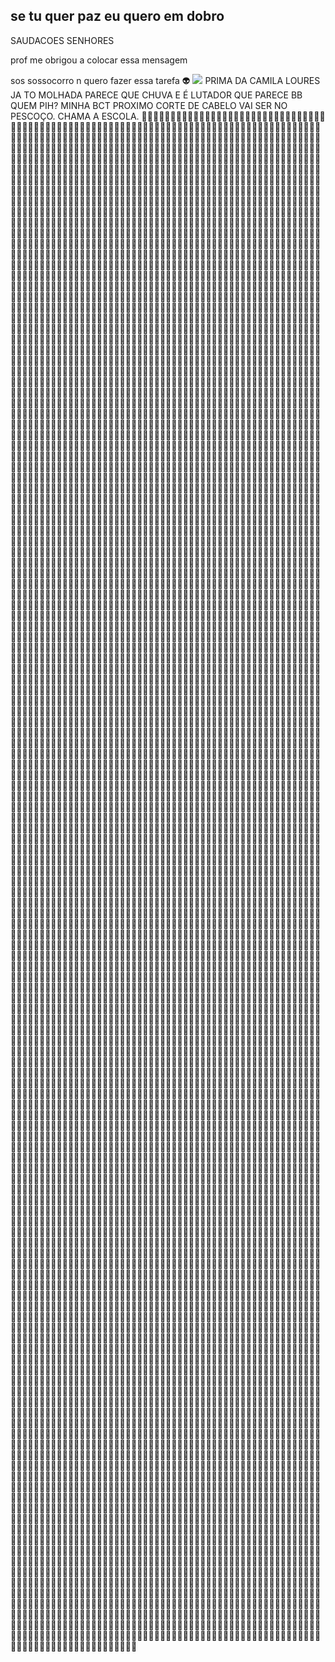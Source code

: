 ## se tu quer paz eu quero em dobro
SAUDACOES SENHORES

prof me obrigou     a           colocar          essa       mensagem

sos sossocorro n quero   fazer essa tarefa
👽
![](https://img.quizur.com/f/img63b22eafdc93b0.18938207.jpg?lastEdited=1672621756)
PRIMA DA CAMILA LOURES
JA TO MOLHADA PARECE QUE CHUVA E É LUTADOR QUE PARECE BB QUEM  PIH? MINHA BCT
PROXIMO CORTE DE CABELO VAI SER NO PESCOÇO.
CHAMA   A   ESCOLA.
🍼🍼🍼🍼🍼🍼🍼🍼🍼🍼🍼🍼🍼🍼🍼🍼🍼🍼🍼🍼🍼🍼🍼🍼🍼🍼🍼🍼🍼🍼🍼🍼🍼🍼🍼🍼🍼🍼🍼🍼🍼🍼🍼🍼🍼🍼🍼🍼🍼🍼🍼🍼🍼🍼🍼🍼🍼🍼🍼🍼🍼🍼🍼🍼🍼🍼🍼🍼🍼🍼🍼🍼🍼🍼🍼🍼🍼🍼🍼🍼🍼🍼🍼🍼🍼🍼🍼🍼🍼🍼🍼🍼🍼🍼🍼🍼🍼🍼🍼🍼🍼🍼🍼🍼🍼🍼🍼🍼🍼🍼🍼🍼🍼🍼🍼🍼🍼🍼🍼🍼🍼🍼🍼🍼🍼🍼🍼🍼🍼🍼🍼🍼🍼🍼🍼🍼🍼🍼🍼🍼🍼🍼🍼🍼🍼🍼🍼🍼🍼🍼🍼🍼🍼🍼🍼🍼🍼🍼🍼🍼🍼🍼🍼🍼🍼🍼🍼🍼🍼🍼🍼🍼🍼🍼🍼🍼🍼🍼🍼🍼🍼🍼🍼🍼🍼🍼🍼🍼🍼🍼🍼🍼🍼🍼🍼🍼🍼🍼🍼🍼🍼🍼🍼🍼🍼🍼🍼🍼🍼🍼🍼🍼🍼🍼🍼🍼🍼🍼🍼🍼🍼🍼🍼🍼🍼🍼🍼🍼🍼🍼🍼🍼🍼🍼🍼🍼🍼🍼🍼🍼🍼🍼🍼🍼🍼🍼🍼🍼🍼🍼🍼🍼🍼🍼🍼🍼🍼🍼🍼🍼🍼🍼🍼🍼🍼🍼🍼🍼🍼🍼🍼🍼🍼🍼🍼🍼🍼🍼🍼🍼🍼🍼🍼🍼🍼🍼🍼🍼🍼🍼🍼🍼🍼🍼🍼🍼🍼🍼🍼🍼🍼🍼🍼🍼🍼🍼🍼🍼🍼🍼🍼🍼🍼🍼🍼🍼🍼🍼🍼🍼🍼🍼🍼🍼🍼🍼🍼🍼🍼🍼🍼🍼🍼🍼🍼🍼🍼🍼🍼🍼🍼🍼🍼🍼🍼🍼🍼🍼🍼🍼🍼🍼🍼🍼🍼🍼🍼🍼🍼🍼🍼🍼🍼🍼🍼🍼🍼🍼🍼🍼🍼🍼🍼🍼🍼🍼🍼🍼🍼🍼🍼🍼🍼🍼🍼🍼🍼🍼🍼🍼🍼🍼🍼🍼🍼🍼🍼🍼🍼🍼🍼🍼🍼🍼🍼🍼🍼🍼🍼🍼🍼🍼🍼🍼🍼🍼🍼🍼🍼🍼🍼🍼🍼🍼🍼🍼🍼🍼🍼🍼🍼🍼🍼🍼🍼🍼🍼🍼🍼🍼🍼🍼🍼🍼🍼🍼🍼🍼🍼🍼🍼🍼🍼🍼🍼🍼🍼🍼🍼🍼🍼🍼🍼🍼🍼🍼🍼🍼🍼🍼🍼🍼🍼🍼🍼🍼🍼🍼🍼🍼🍼🍼🍼🍼🍼🍼🍼🍼🍼🍼🍼🍼🍼🍼🍼🍼🍼🍼🍼🍼🍼🍼🍼🍼🍼🍼🍼🍼🍼🍼🍼🍼🍼🍼🍼🍼🍼🍼🍼🍼🍼🍼🍼🍼🍼🍼🍼🍼🍼🍼🍼🍼🍼🍼🍼🍼🍼🍼🍼🍼🍼🍼🍼🍼🍼🍼🍼🍼🍼🍼🍼🍼🍼🍼🍼🍼🍼🍼🍼🍼🍼🍼🍼🍼🍼🍼🍼🍼🍼🍼🍼🍼🍼🍼🍼🍼🍼🍼🍼🍼🍼🍼🍼🍼🍼🍼🍼🍼🍼🍼🍼🍼🍼🍼🍼🍼🍼🍼🍼🍼🍼🍼🍼🍼🍼🍼🍼🍼🍼🍼🍼🍼🍼🍼🍼🍼🍼🍼🍼🍼🍼🍼🍼🍼🍼🍼🍼🍼🍼🍼🍼🍼🍼🍼🍼🍼🍼🍼🍼🍼🍼🍼🍼🍼🍼🍼🍼🍼🍼🍼🍼🍼🍼🍼🍼🍼🍼🍼🍼🍼🍼🍼🍼🍼🍼🍼🍼🍼🍼🍼🍼🍼🍼🍼🍼🍼🍼🍼🍼🍼🍼🍼🍼🍼🍼🍼🍼🍼🍼🍼🍼🍼🍼🍼🍼🍼🍼🍼🍼🍼🍼🍼🍼🍼🍼🍼🍼🍼🍼🍼🍼🍼🍼🍼🍼🍼🍼🍼🍼🍼🍼🍼🍼🍼🍼🍼🍼🍼🍼🍼🍼🍼🍼🍼🍼🍼🍼🍼🍼🍼🍼🍼🍼🍼🍼🍼🍼🍼🍼🍼🍼🍼🍼🍼🍼🍼🍼🍼🍼🍼🍼🍼🍼🍼🍼🍼🍼🍼🍼🍼🍼🍼🍼🍼🍼🍼🍼🍼🍼🍼🍼🍼🍼🍼🍼🍼🍼🍼🍼🍼🍼🍼🍼🍼🍼🍼🍼🍼🍼🍼🍼🍼🍼🍼🍼🍼🍼🍼🍼🍼🍼🍼🍼🍼🍼🍼🍼🍼🍼🍼🍼🍼🍼🍼🍼🍼🍼🍼🍼🍼🍼🍼🍼🍼🍼🍼🍼🍼🍼🍼🍼🍼🍼🍼🍼🍼🍼🍼🍼🍼🍼🍼🍼🍼🍼🍼🍼🍼🍼🍼🍼🍼🍼🍼🍼🍼🍼🍼🍼🍼🍼🍼🍼🍼🍼🍼🍼🍼🍼🍼🍼🍼🍼🍼🍼🍼🍼🍼🍼🍼🍼🍼🍼🍼🍼🍼🍼🍼🍼🍼🍼🍼🍼🍼🍼🍼🍼🍼🍼🍼🍼🍼🍼🍼🍼🍼🍼🍼🍼🍼🍼🍼🍼🍼🍼🍼🍼🍼🍼🍼🍼🍼🍼🍼🍼🍼🍼🍼🍼🍼🍼🍼🍼🍼🍼🍼🍼🍼🍼🍼🍼🍼🍼🍼🍼🍼🍼🍼🍼🍼🍼🍼🍼🍼🍼🍼🍼🍼🍼🍼🍼🍼🍼🍼🍼🍼🍼🍼🍼🍼🍼🍼🍼🍼🍼🍼🍼🍼🍼🍼🍼🍼🍼🍼🍼🍼🍼🍼🍼🍼🍼🍼🍼🍼🍼🍼🍼🍼🍼🍼🍼🍼🍼🍼🍼🍼🍼🍼🍼🍼🍼🍼🍼🍼🍼🍼🍼🍼🍼🍼🍼🍼🍼🍼🍼🍼🍼🍼🍼🍼🍼🍼🍼🍼🍼🍼🍼🍼🍼🍼🍼🍼🍼🍼🍼🍼🍼🍼🍼🍼🍼🍼🍼🍼🍼🍼🍼🍼🍼🍼🍼🍼🍼🍼🍼🍼🍼🍼🍼🍼🍼🍼🍼🍼🍼🍼🍼🍼🍼🍼🍼🍼🍼🍼🍼🍼🍼🍼🍼🍼🍼🍼🍼🍼🍼🍼🍼🍼🍼🍼🍼🍼🍼🍼🍼🍼🍼🍼🍼🍼🍼🍼🍼🍼🍼🍼🍼🍼🍼🍼🍼🍼🍼🍼🍼🍼🍼🍼🍼🍼🍼🍼🍼🍼🍼🍼🍼🍼🍼🍼🍼🍼🍼🍼🍼🍼🍼🍼🍼🍼🍼🍼🍼🍼🍼🍼🍼🍼🍼🍼🍼🍼🍼🍼🍼🍼🍼🍼🍼🍼🍼🍼🍼🍼🍼🍼🍼🍼🍼🍼🍼🍼🍼🍼🍼🍼🍼🍼🍼🍼🍼🍼🍼🍼🍼🍼🍼🍼🍼🍼🍼🍼🍼🍼🍼🍼🍼🍼🍼🍼🍼🍼🍼🍼🍼🍼🍼🍼🍼🍼🍼🍼🍼🍼🍼🍼🍼🍼🍼🍼🍼🍼🍼🍼🍼🍼🍼🍼🍼🍼🍼🍼🍼🍼🍼🍼🍼🍼🍼🍼🍼🍼🍼🍼🍼🍼🍼🍼🍼🍼🍼🍼🍼🍼🍼🍼🍼🍼🍼🍼🍼🍼🍼🍼🍼🍼🍼🍼🍼🍼🍼🍼🍼🍼🍼🍼🍼🍼🍼🍼🍼🍼🍼🍼🍼🍼🍼🍼🍼🍼🍼🍼🍼🍼🍼🍼🍼🍼🍼🍼🍼🍼🍼🍼🍼🍼🍼🍼🍼🍼🍼🍼🍼🍼🍼🍼🍼🍼🍼🍼🍼🍼🍼🍼🍼🍼🍼🍼🍼🍼🍼🍼🍼🍼🍼🍼🍼🍼🍼🍼🍼🍼🍼🍼🍼🍼🍼🍼🍼🍼🍼🍼🍼🍼🍼🍼🍼🍼🍼🍼🍼🍼🍼🍼🍼🍼🍼🍼🍼🍼🍼🍼🍼🍼🍼🍼🍼🍼🍼🍼🍼🍼🍼🍼🍼🍼🍼🍼🍼🍼🍼🍼🍼🍼🍼🍼🍼🍼🍼🍼🍼🍼🍼🍼🍼🍼🍼🍼🍼🍼🍼🍼🍼🍼🍼🍼🍼🍼🍼🍼🍼🍼🍼🍼🍼🍼🍼🍼🍼🍼🍼🍼🍼🍼🍼🍼🍼🍼🍼🍼🍼🍼🍼🍼🍼🍼🍼🍼🍼🍼🍼🍼🍼🍼🍼🍼🍼🍼🍼🍼🍼🍼🍼🍼🍼🍼🍼🍼🍼🍼🍼🍼🍼🍼🍼🍼🍼🍼🍼🍼🍼🍼🍼🍼🍼🍼🍼🍼🍼🍼🍼🍼🍼🍼🍼🍼🍼🍼🍼🍼🍼🍼🍼🍼🍼🍼🍼🍼🍼🍼🍼🍼🍼🍼🍼🍼🍼🍼🍼🍼🍼🍼🍼🍼🍼🍼🍼🍼🍼🍼🍼🍼🍼🍼🍼🍼🍼🍼🍼🍼🍼🍼🍼🍼🍼🍼🍼🍼🍼🍼🍼🍼🍼🍼🍼🍼🍼🍼🍼🍼🍼🍼🍼🍼🍼🍼🍼🍼🍼🍼🍼🍼🍼🍼🍼🍼🍼🍼🍼🍼🍼🍼🍼🍼🍼🍼🍼🍼🍼🍼🍼🍼🍼🍼🍼🍼🍼🍼🍼🍼🍼🍼🍼🍼🍼🍼🍼🍼🍼🍼🍼🍼🍼🍼🍼🍼🍼🍼🍼🍼🍼🍼🍼🍼🍼🍼🍼🍼🍼🍼🍼🍼🍼🍼🍼🍼🍼🍼🍼🍼🍼🍼🍼🍼🍼🍼🍼🍼🍼🍼🍼🍼🍼🍼🍼🍼🍼🍼🍼🍼🍼🍼🍼🍼🍼🍼🍼🍼🍼🍼🍼🍼🍼🍼🍼🍼🍼🍼🍼🍼🍼🍼🍼🍼🍼🍼🍼🍼🍼🍼🍼🍼🍼🍼🍼🍼🍼🍼🍼🍼🍼🍼🍼🍼🍼🍼🍼🍼🍼🍼🍼🍼🍼🍼🍼🍼🍼🍼🍼🍼🍼🍼🍼🍼🍼🍼🍼🍼🍼🍼🍼🍼🍼🍼🍼🍼🍼🍼🍼🍼🍼🍼🍼🍼🍼🍼🍼🍼🍼🍼🍼🍼🍼🍼🍼🍼🍼🍼🍼🍼🍼🍼🍼🍼🍼🍼🍼🍼🍼🍼🍼🍼🍼🍼🍼🍼🍼🍼🍼🍼🍼🍼🍼🍼🍼🍼🍼🍼🍼🍼🍼🍼🍼🍼🍼🍼🍼🍼🍼🍼🍼🍼🍼🍼🍼🍼🍼🍼🍼🍼🍼🍼🍼🍼🍼🍼🍼🍼🍼🍼🍼🍼🍼🍼🍼🍼🍼🍼🍼🍼🍼🍼🍼🍼🍼🍼🍼🍼🍼🍼🍼🍼🍼🍼🍼🍼🍼🍼🍼🍼🍼🍼🍼🍼🍼🍼🍼🍼🍼🍼🍼🍼🍼🍼🍼🍼🍼🍼🍼🍼🍼🍼🍼🍼🍼🍼🍼🍼🍼🍼🍼🍼🍼🍼🍼🍼🍼🍼🍼🍼🍼🍼🍼🍼🍼🍼🍼🍼🍼🍼🍼🍼🍼🍼🍼🍼🍼🍼🍼🍼🍼🍼🍼🍼🍼🍼🍼🍼🍼🍼🍼🍼🍼🍼🍼🍼🍼🍼🍼🍼🍼🍼🍼🍼🍼🍼🍼🍼🍼🍼🍼🍼🍼🍼🍼🍼🍼🍼🍼🍼🍼🍼🍼🍼🍼🍼🍼🍼🍼🍼🍼🍼🍼🍼🍼🍼🍼🍼🍼🍼🍼🍼🍼🍼🍼🍼🍼🍼🍼🍼🍼🍼🍼🍼🍼🍼🍼🍼🍼🍼🍼🍼🍼🍼🍼🍼🍼🍼🍼🍼🍼🍼🍼🍼🍼🍼🍼🍼🍼🍼🍼🍼🍼🍼🍼🍼🍼🍼🍼🍼🍼🍼🍼🍼🍼🍼🍼🍼🍼🍼🍼🍼🍼🍼🍼🍼🍼🍼🍼🍼🍼🍼🍼🍼🍼🍼🍼🍼🍼🍼🍼🍼🍼🍼🍼🍼🍼🍼🍼🍼🍼🍼🍼🍼🍼🍼🍼🍼🍼🍼🍼🍼🍼🍼🍼🍼🍼🍼🍼🍼🍼🍼🍼🍼🍼🍼🍼🍼🍼🍼🍼🍼🍼🍼🍼🍼🍼🍼🍼🍼🍼🍼🍼🍼🍼🍼🍼🍼🍼🍼🍼🍼🍼🍼🍼🍼🍼🍼🍼🍼🍼🍼🍼🍼🍼🍼🍼🍼🍼🍼🍼🍼🍼🍼🍼🍼🍼🍼🍼🍼🍼🍼🍼🍼🍼🍼🍼🍼🍼🍼🍼🍼🍼🍼🍼🍼🍼🍼🍼🍼🍼🍼🍼🍼🍼🍼🍼🍼🍼🍼🍼🍼🍼🍼🍼🍼🍼🍼🍼🍼🍼🍼🍼🍼🍼🍼🍼🍼🍼🍼🍼🍼🍼🍼🍼🍼🍼🍼🍼🍼🍼🍼🍼🍼🍼🍼🍼🍼🍼🍼🍼🍼🍼🍼🍼🍼🍼🍼🍼🍼🍼🍼🍼🍼🍼🍼🍼🍼🍼🍼🍼🍼🍼🍼🍼🍼🍼🍼🍼🍼🍼🍼🍼🍼🍼🍼🍼🍼🍼🍼🍼🍼🍼🍼🍼🍼🍼🍼🍼🍼🍼🍼🍼🍼🍼🍼🍼🍼🍼🍼🍼🍼🍼🍼🍼🍼🍼🍼🍼🍼🍼🍼🍼🍼🍼🍼🍼🍼🍼🍼🍼🍼🍼🍼🍼🍼🍼🍼🍼🍼🍼🍼🍼🍼🍼🍼🍼🍼🍼🍼🍼🍼🍼🍼🍼🍼🍼🍼🍼🍼🍼🍼🍼🍼🍼🍼🍼🍼🍼🍼🍼🍼🍼🍼🍼🍼🍼🍼🍼🍼🍼🍼🍼🍼🍼🍼🍼🍼🍼🍼🍼🍼🍼🍼🍼🍼🍼🍼🍼🍼🍼🍼🍼🍼🍼🍼🍼🍼🍼🍼🍼🍼🍼🍼🍼🍼🍼🍼🍼🍼🍼🍼🍼🍼🍼🍼🍼🍼🍼🍼🍼🍼🍼🍼🍼🍼🍼🍼🍼🍼🍼🍼🍼🍼🍼🍼🍼🍼🍼🍼🍼🍼🍼🍼🍼🍼🍼🍼🍼🍼🍼🍼🍼🍼🍼🍼🍼🍼🍼🍼🍼🍼🍼🍼🍼🍼🍼🍼🍼🍼🍼🍼🍼🍼🍼🍼🍼🍼🍼🍼🍼🍼🍼🍼🍼🍼🍼🍼🍼🍼🍼🍼🍼🍼🍼🍼🍼🍼🍼🍼🍼🍼🍼🍼🍼🍼🍼🍼🍼🍼🍼🍼🍼🍼🍼🍼🍼🍼🍼🍼🍼🍼🍼🍼🍼🍼🍼🍼🍼🍼🍼🍼🍼🍼🍼🍼🍼🍼🍼🍼🍼🍼🍼🍼🍼🍼🍼🍼🍼🍼🍼🍼🍼🍼🍼🍼🍼🍼🍼🍼🍼🍼🍼🍼🍼🍼🍼🍼🍼🍼🍼🍼🍼🍼🍼🍼🍼🍼🍼🍼🍼🍼🍼🍼🍼🍼🍼🍼🍼🍼🍼🍼🍼🍼🍼🍼🍼🍼🍼🍼🍼🍼🍼🍼🍼🍼🍼🍼🍼🍼🍼🍼🍼🍼🍼🍼🍼🍼🍼🍼🍼🍼🍼🍼🍼🍼🍼🍼🍼🍼🍼🍼🍼🍼🍼🍼🍼🍼🍼🍼🍼🍼🍼🍼🍼🍼🍼🍼🍼🍼🍼🍼🍼🍼🍼🍼🍼🍼🍼🍼🍼🍼🍼🍼🍼🍼🍼🍼🍼🍼🍼🍼🍼🍼🍼🍼🍼🍼🍼🍼🍼🍼🍼🍼🍼🍼🍼🍼🍼🍼🍼🍼🍼🍼🍼🍼🍼🍼🍼🍼🍼🍼🍼🍼🍼🍼🍼🍼🍼🍼🍼🍼🍼🍼🍼🍼🍼🍼🍼🍼🍼🍼🍼🍼🍼🍼🍼🍼🍼🍼🍼🍼🍼🍼🍼🍼🍼🍼🍼🍼🍼🍼🍼🍼🍼🍼🍼🍼🍼🍼🍼🍼🍼🍼🍼🍼🍼🍼🍼🍼🍼🍼🍼🍼🍼🍼🍼🍼🍼🍼🍼🍼🍼🍼🍼🍼🍼🍼🍼🍼🍼🍼🍼🍼🍼🍼🍼🍼🍼🍼🍼🍼🍼🍼🍼🍼🍼🍼🍼🍼🍼🍼🍼🍼🍼🍼🍼🍼🍼🍼🍼🍼🍼🍼🍼🍼🍼🍼🍼🍼🍼🍼🍼🍼🍼🍼🍼🍼🍼🍼🍼🍼🍼🍼🍼🍼🍼🍼🍼🍼🍼🍼🍼🍼🍼🍼🍼🍼🍼🍼🍼🍼🍼🍼🍼🍼🍼🍼🍼🍼🍼🍼🍼🍼🍼🍼🍼🍼🍼🍼🍼🍼🍼🍼🍼🍼🍼🍼🍼🍼🍼🍼🍼🍼🍼🍼🍼🍼🍼🍼🍼🍼🍼🍼🍼🍼🍼🍼🍼🍼🍼🍼🍼🍼🍼🍼🍼🍼🍼🍼🍼🍼🍼🍼🍼🍼🍼🍼🍼🍼🍼🍼🍼🍼🍼🍼🍼🍼🍼🍼🍼🍼🍼🍼🍼🍼🍼🍼🍼🍼🍼🍼🍼🍼🍼🍼🍼🍼🍼🍼🍼🍼🍼🍼🍼🍼🍼🍼🍼🍼🍼🍼🍼🍼🍼🍼🍼🍼🍼🍼🍼🍼🍼🍼🍼🍼🍼🍼🍼🍼🍼🍼🍼🍼🍼🍼🍼🍼🍼🍼🍼🍼🍼🍼🍼🍼🍼🍼🍼🍼🍼🍼🍼🍼🍼🍼🍼🍼🍼🍼🍼🍼🍼🍼🍼🍼🍼🍼🍼🍼🍼🍼🍼🍼🍼🍼🍼🍼🍼🍼🍼🍼🍼🍼🍼🍼🍼🍼🍼🍼🍼🍼🍼🍼🍼🍼🍼🍼🍼🍼🍼🍼🍼🍼🍼🍼🍼🍼🍼🍼🍼🍼🍼🍼🍼🍼🍼🍼🍼🍼🍼🍼🍼🍼🍼🍼🍼🍼🍼🍼🍼🍼🍼🍼🍼🍼🍼🍼🍼🍼🍼🍼🍼🍼🍼🍼🍼🍼🍼🍼🍼🍼🍼🍼🍼🍼🍼🍼🍼🍼🍼🍼🍼🍼🍼🍼🍼🍼🍼🍼🍼🍼🍼🍼🍼🍼🍼🍼🍼🍼🍼🍼🍼🍼🍼🍼🍼🍼🍼🍼🍼🍼🍼🍼🍼🍼🍼🍼🍼🍼🍼🍼🍼🍼🍼🍼🍼🍼🍼🍼🍼🍼🍼🍼🍼🍼🍼🍼🍼🍼🍼🍼🍼🍼🍼🍼🍼🍼🍼🍼🍼🍼🍼🍼🍼🍼🍼🍼🍼🍼🍼🍼🍼🍼🍼🍼🍼🍼🍼🍼🍼🍼🍼🍼🍼🍼🍼🍼🍼🍼🍼🍼🍼🍼🍼🍼🍼🍼🍼🍼🍼🍼🍼🍼🍼🍼🍼🍼🍼🍼🍼🍼🍼🍼🍼🍼🍼🍼🍼🍼🍼🍼🍼🍼🍼🍼🍼🍼🍼🍼🍼🍼🍼🍼🍼🍼🍼🍼🍼🍼🍼🍼🍼🍼🍼🍼🍼🍼🍼🍼🍼🍼🍼🍼🍼🍼🍼🍼🍼🍼🍼🍼🍼🍼🍼🍼🍼🍼🍼🍼🍼🍼🍼🍼🍼🍼🍼🍼🍼🍼🍼🍼🍼🍼🍼🍼🍼🍼🍼🍼🍼🍼🍼🍼🍼🍼🍼🍼🍼🍼🍼🍼🍼🍼🍼🍼🍼🍼🍼🍼🍼🍼🍼🍼🍼🍼🍼🍼🍼🍼🍼🍼🍼🍼🍼🍼🍼🍼🍼🍼🍼🍼🍼🍼🍼🍼🍼🍼🍼🍼🍼🍼🍼🍼🍼🍼🍼🍼🍼🍼🍼🍼🍼🍼🍼🍼🍼🍼🍼🍼🍼🍼🍼🍼🍼🍼🍼🍼🍼🍼🍼🍼🍼🍼🍼🍼🍼🍼🍼🍼🍼🍼🍼🍼🍼🍼🍼🍼🍼🍼🍼🍼🍼🍼🍼🍼🍼🍼🍼🍼🍼🍼🍼🍼🍼🍼🍼🍼🍼🍼🍼🍼🍼🍼🍼🍼🍼🍼🍼🍼🍼🍼🍼🍼🍼🍼🍼🍼🍼🍼🍼🍼🍼🍼🍼🍼🍼🍼🍼🍼🍼🍼🍼🍼🍼🍼🍼🍼🍼🍼🍼🍼🍼🍼🍼🍼🍼🍼🍼🍼🍼🍼🍼🍼🍼🍼🍼🍼🍼🍼🍼🍼🍼🍼🍼🍼🍼🍼🍼🍼🍼🍼🍼🍼🍼🍼🍼🍼🍼🍼🍼🍼🍼🍼🍼🍼🍼🍼🍼🍼🍼🍼🍼🍼🍼🍼🍼🍼🍼🍼🍼🍼🍼🍼🍼🍼🍼🍼🍼🍼🍼🍼🍼🍼🍼🍼🍼🍼🍼🍼🍼🍼🍼🍼🍼🍼🍼🍼🍼🍼🍼🍼🍼🍼🍼🍼🍼🍼🍼🍼🍼🍼🍼🍼🍼🍼🍼🍼🍼🍼🍼🍼🍼🍼🍼🍼🍼🍼🍼🍼🍼🍼🍼🍼🍼🍼🍼🍼🍼🍼🍼🍼🍼🍼🍼🍼🍼🍼🍼🍼🍼🍼🍼🍼🍼🍼🍼🍼🍼🍼🍼🍼🍼🍼🍼🍼🍼🍼🍼🍼🍼🍼🍼🍼🍼🍼🍼🍼🍼🍼🍼🍼🍼🍼🍼🍼🍼🍼🍼🍼🍼🍼🍼🍼🍼🍼🍼🍼🍼🍼🍼🍼🍼🍼🍼🍼🍼🍼🍼🍼🍼🍼🍼🍼🍼🍼🍼🍼🍼🍼🍼🍼🍼🍼🍼🍼🍼🍼🍼🍼🍼🍼🍼🍼🍼🍼🍼🍼🍼🍼🍼🍼🍼🍼🍼🍼🍼🍼🍼🍼🍼🍼🍼🍼🍼🍼🍼🍼🍼🍼🍼🍼🍼🍼🍼🍼🍼🍼🍼🍼🍼🍼🍼🍼🍼🍼🍼🍼🍼🍼🍼🍼🍼🍼🍼🍼🍼🍼🍼🍼🍼🍼🍼🍼🍼🍼🍼🍼🍼🍼🍼🍼🍼🍼🍼🍼🍼🍼🍼🍼🍼🍼🍼🍼🍼🍼🍼🍼🍼🍼🍼🍼🍼🍼🍼🍼🍼🍼🍼🍼🍼🍼🍼🍼🍼🍼🍼🍼🍼🍼🍼🍼🍼🍼🍼🍼🍼🍼🍼🍼🍼🍼🍼🍼🍼🍼🍼🍼🍼🍼🍼🍼🍼🍼🍼🍼🍼🍼🍼🍼🍼🍼🍼🍼🍼🍼🍼🍼🍼🍼🍼🍼🍼🍼🍼🍼🍼🍼🍼🍼🍼🍼🍼🍼🍼🍼🍼🍼🍼🍼🍼🍼🍼🍼🍼🍼🍼🍼🍼🍼🍼🍼🍼🍼🍼🍼🍼🍼🍼🍼🍼🍼🍼🍼🍼🍼🍼🍼🍼🍼🍼🍼🍼🍼🍼🍼🍼🍼🍼🍼🍼🍼🍼🍼🍼🍼🍼🍼🍼🍼🍼🍼🍼🍼🍼🍼🍼🍼🍼🍼🍼🍼🍼🍼🍼🍼🍼🍼🍼🍼🍼🍼🍼🍼🍼🍼🍼🍼🍼🍼🍼🍼🍼🍼🍼🍼🍼🍼🍼🍼🍼🍼🍼🍼🍼🍼🍼🍼🍼🍼🍼🍼🍼🍼🍼🍼🍼🍼🍼🍼🍼🍼🍼🍼🍼🍼🍼🍼🍼🍼🍼🍼🍼🍼🍼🍼🍼🍼🍼🍼🍼🍼🍼🍼🍼🍼🍼🍼🍼🍼🍼🍼🍼🍼🍼🍼🍼🍼🍼🍼🍼🍼🍼🍼🍼🍼🍼🍼🍼🍼🍼🍼🍼🍼🍼🍼🍼🍼🍼🍼🍼🍼🍼🍼🍼🍼🍼🍼🍼🍼🍼🍼🍼🍼🍼🍼🍼🍼🍼🍼🍼🍼🍼🍼🍼🍼🍼🍼🍼🍼🍼🍼🍼🍼🍼🍼🍼🍼🍼🍼🍼🍼🍼🍼🍼🍼🍼🍼🍼🍼🍼🍼🍼🍼🍼🍼🍼🍼🍼🍼🍼🍼🍼🍼🍼🍼🍼🍼🍼🍼🍼🍼🍼🍼🍼🍼🍼🍼🍼🍼🍼🍼🍼🍼🍼🍼🍼🍼🍼🍼🍼🍼🍼🍼🍼🍼🍼🍼🍼🍼🍼🍼🍼🍼🍼🍼🍼🍼🍼🍼🍼🍼🍼🍼🍼🍼🍼🍼🍼🍼🍼🍼🍼🍼🍼🍼🍼🍼🍼🍼🍼🍼🍼🍼🍼🍼🍼🍼🍼🍼🍼🍼🍼🍼🍼🍼🍼🍼🍼🍼🍼🍼🍼🍼🍼🍼🍼🍼🍼🍼🍼🍼🍼🍼🍼🍼🍼🍼🍼🍼🍼🍼🍼🍼🍼🍼🍼🍼🍼🍼🍼🍼🍼🍼🍼🍼🍼🍼🍼🍼🍼🍼🍼🍼🍼🍼🍼🍼🍼🍼🍼🍼🍼🍼🍼🍼🍼🍼🍼🍼🍼🍼🍼🍼🍼🍼🍼🍼🍼🍼🍼🍼🍼🍼🍼🍼🍼🍼🍼🍼🍼🍼🍼🍼🍼🍼🍼🍼🍼🍼🍼🍼🍼🍼🍼🍼🍼🍼🍼🍼🍼🍼🍼🍼🍼🍼🍼🍼🍼🍼🍼🍼🍼🍼🍼🍼🍼🍼🍼🍼🍼🍼🍼🍼🍼🍼🍼🍼🍼🍼🍼🍼🍼🍼🍼🍼🍼🍼🍼🍼🍼🍼🍼🍼🍼🍼🍼🍼🍼🍼🍼🍼🍼🍼🍼🍼🍼🍼🍼🍼🍼🍼🍼🍼🍼🍼🍼🍼🍼🍼🍼🍼🍼🍼🍼🍼🍼🍼🍼🍼🍼🍼🍼🍼🍼🍼🍼🍼🍼🍼🍼🍼🍼🍼🍼🍼🍼🍼🍼🍼🍼🍼🍼🍼🍼🍼🍼🍼🍼🍼🍼🍼🍼🍼🍼🍼🍼🍼🍼🍼🍼🍼🍼🍼🍼🍼🍼🍼🍼🍼🍼🍼🍼🍼🍼🍼🍼🍼🍼🍼🍼🍼🍼🍼🍼🍼🍼🍼🍼🍼🍼🍼🍼🍼🍼🍼🍼🍼🍼🍼🍼🍼🍼🍼🍼🍼🍼🍼🍼🍼🍼🍼🍼🍼🍼🍼🍼🍼🍼🍼🍼🍼🍼🍼🍼🍼🍼🍼🍼🍼🍼🍼🍼🍼🍼🍼🍼🍼🍼🍼🍼🍼🍼🍼🍼🍼🍼🍼🍼🍼🍼🍼🍼🍼🍼🍼🍼🍼🍼🍼🍼🍼🍼🍼🍼🍼🍼🍼🍼🍼🍼🍼🍼🍼🍼🍼🍼🍼🍼🍼🍼🍼🍼🍼🍼🍼🍼🍼🍼🍼🍼🍼🍼🍼🍼🍼🍼🍼🍼🍼🍼🍼🍼🍼🍼🍼🍼🍼🍼🍼🍼🍼🍼🍼🍼🍼🍼🍼🍼🍼🍼🍼🍼🍼🍼🍼🍼🍼🍼🍼🍼🍼🍼🍼🍼🍼🍼🍼🍼🍼🍼🍼🍼🍼🍼🍼🍼🍼🍼🍼🍼🍼🍼🍼🍼🍼🍼🍼🍼🍼🍼🍼🍼🍼🍼🍼🍼🍼🍼🍼🍼🍼🍼🍼🍼🍼🍼🍼🍼🍼🍼🍼🍼🍼🍼🍼🍼🍼🍼🍼🍼🍼🍼🍼🍼🍼🍼🍼🍼🍼🍼🍼🍼🍼🍼🍼🍼🍼🍼🍼🍼🍼🍼🍼🍼🍼🍼🍼🍼🍼🍼🍼🍼🍼🍼🍼🍼🍼🍼🍼🍼🍼🍼🍼🍼🍼🍼🍼🍼🍼🍼🍼🍼🍼🍼🍼🍼🍼🍼🍼🍼🍼🍼🍼🍼🍼🍼🍼🍼🍼🍼🍼🍼🍼🍼🍼🍼🍼🍼🍼🍼🍼🍼🍼🍼🍼🍼🍼🍼🍼🍼🍼🍼🍼🍼🍼🍼🍼🍼🍼🍼🍼🍼🍼🍼🍼🍼🍼🍼🍼🍼🍼🍼🍼🍼🍼🍼🍼🍼🍼🍼🍼🍼🍼🍼🍼🍼🍼🍼🍼🍼🍼🍼🍼🍼🍼🍼🍼🍼🍼🍼🍼🍼🍼🍼🍼🍼🍼🍼🍼🍼🍼🍼🍼🍼🍼🍼🍼🍼🍼🍼🍼🍼🍼🍼🍼🍼🍼🍼🍼🍼🍼🍼🍼🍼🍼🍼🍼🍼🍼🍼🍼🍼🍼🍼🍼🍼🍼🍼🍼🍼🍼🍼🍼🍼🍼🍼🍼🍼🍼🍼🍼🍼🍼🍼🍼🍼🍼🍼🍼🍼🍼🍼🍼🍼🍼🍼🍼🍼🍼🍼🍼🍼🍼🍼🍼🍼🍼🍼🍼🍼🍼🍼🍼🍼🍼🍼🍼🍼🍼🍼🍼🍼🍼🍼🍼🍼🍼🍼🍼🍼🍼🍼🍼🍼🍼🍼🍼🍼🍼🍼🍼🍼🍼🍼🍼🍼🍼🍼🍼🍼🍼🍼🍼🍼🍼🍼🍼🍼🍼🍼🍼🍼🍼🍼🍼🍼🍼🍼🍼🍼🍼🍼🍼🍼🍼🍼🍼🍼🍼🍼🍼🍼🍼🍼🍼🍼🍼🍼🍼🍼🍼🍼🍼🍼🍼🍼🍼🍼🍼🍼🍼🍼🍼🍼🍼🍼🍼🍼🍼🍼🍼🍼🍼🍼🍼🍼🍼🍼🍼🍼🍼🍼🍼🍼🍼🍼🍼🍼🍼🍼🍼🍼🍼🍼🍼🍼🍼🍼🍼🍼🍼🍼🍼🍼🍼🍼🍼🍼🍼🍼🍼🍼🍼🍼🍼🍼🍼🍼🍼🍼🍼🍼🍼🍼🍼🍼🍼🍼🍼🍼🍼🍼🍼🍼🍼🍼🍼🍼🍼🍼🍼🍼🍼🍼🍼🍼🍼🍼🍼🍼🍼🍼🍼🍼🍼🍼🍼🍼🍼🍼🍼🍼🍼🍼🍼🍼🍼🍼🍼🍼🍼🍼🍼🍼🍼🍼🍼🍼🍼🍼🍼🍼🍼🍼🍼🍼🍼🍼🍼🍼🍼🍼🍼🍼🍼🍼🍼🍼🍼🍼🍼🍼🍼🍼🍼🍼🍼🍼🍼🍼🍼🍼🍼🍼🍼🍼🍼🍼🍼🍼🍼🍼🍼🍼🍼🍼🍼🍼🍼🍼🍼🍼🍼🍼🍼🍼🍼🍼🍼🍼🍼🍼🍼🍼🍼🍼🍼🍼🍼🍼🍼🍼🍼🍼🍼🍼🍼🍼🍼🍼🍼🍼🍼🍼🍼🍼🍼🍼🍼🍼🍼🍼🍼🍼🍼🍼🍼🍼🍼🍼🍼🍼🍼🍼🍼🍼🍼🍼🍼🍼🍼🍼🍼🍼🍼🍼🍼🍼🍼🍼🍼🍼🍼🍼🍼🍼🍼🍼🍼🍼🍼🍼🍼🍼🍼🍼🍼🍼🍼🍼🍼🍼🍼🍼🍼🍼🍼🍼🍼🍼🍼🍼🍼🍼🍼🍼🍼🍼🍼🍼🍼🍼🍼🍼🍼🍼🍼🍼🍼🍼🍼🍼🍼🍼🍼🍼🍼🍼🍼🍼🍼🍼🍼🍼🍼🍼🍼🍼🍼🍼🍼🍼🍼🍼🍼🍼🍼🍼🍼🍼🍼🍼🍼🍼🍼🍼🍼🍼🍼🍼🍼🍼🍼🍼🍼🍼🍼🍼🍼🍼🍼🍼🍼🍼🍼🍼🍼🍼🍼🍼🍼🍼🍼🍼🍼🍼🍼🍼🍼🍼🍼🍼🍼🍼🍼🍼🍼🍼🍼🍼🍼🍼🍼🍼🍼🍼🍼🍼🍼🍼🍼🍼🍼🍼🍼🍼🍼🍼🍼🍼🍼🍼🍼🍼🍼🍼🍼🍼🍼🍼🍼🍼🍼🍼🍼🍼🍼🍼🍼🍼🍼🍼🍼🍼🍼🍼🍼🍼🍼🍼🍼🍼🍼🍼🍼🍼🍼🍼🍼🍼🍼🍼🍼🍼🍼🍼🍼🍼🍼🍼🍼🍼🍼🍼🍼🍼🍼🍼🍼🍼🍼🍼🍼🍼🍼🍼🍼🍼🍼🍼🍼🍼🍼🍼🍼🍼🍼🍼🍼🍼🍼🍼🍼🍼🍼🍼🍼🍼🍼🍼🍼🍼🍼🍼🍼🍼🍼🍼🍼🍼🍼🍼🍼🍼🍼🍼🍼🍼🍼🍼🍼🍼🍼🍼🍼🍼🍼🍼🍼🍼🍼🍼🍼🍼🍼🍼🍼🍼🍼🍼🍼🍼🍼🍼🍼🍼🍼🍼🍼🍼🍼🍼🍼🍼🍼🍼🍼🍼🍼🍼🍼🍼🍼🍼🍼🍼🍼🍼🍼🍼🍼🍼🍼🍼🍼🍼🍼🍼🍼🍼🍼🍼🍼🍼🍼🍼🍼🍼🍼🍼🍼🍼🍼🍼🍼🍼🍼🍼🍼🍼🍼🍼🍼🍼🍼🍼🍼🍼🍼🍼🍼🍼🍼🍼🍼🍼🍼🍼🍼🍼🍼🍼🍼🍼🍼🍼🍼🍼🍼🍼🍼🍼🍼🍼🍼🍼🍼🍼🍼🍼🍼🍼🍼🍼🍼🍼🍼🍼🍼🍼🍼🍼🍼🍼🍼🍼🍼🍼🍼🍼🍼🍼🍼🍼🍼🍼🍼🍼🍼🍼🍼🍼🍼🍼🍼🍼🍼🍼🍼🍼🍼🍼🍼🍼🍼🍼🍼🍼🍼🍼🍼🍼🍼🍼🍼🍼🍼🍼🍼🍼🍼🍼🍼🍼🍼🍼🍼🍼🍼🍼🍼🍼🍼🍼🍼🍼🍼🍼🍼🍼🍼🍼🍼🍼🍼🍼🍼🍼🍼🍼🍼🍼🍼🍼🍼🍼🍼🍼🍼🍼🍼🍼🍼🍼🍼🍼🍼🍼🍼🍼🍼🍼🍼🍼🍼🍼🍼🍼🍼🍼🍼🍼🍼🍼🍼🍼🍼🍼🍼🍼🍼🍼🍼🍼🍼🍼🍼🍼🍼🍼🍼🍼🍼🍼🍼🍼🍼🍼🍼🍼🍼🍼🍼🍼🍼🍼🍼🍼🍼🍼🍼🍼🍼🍼🍼🍼🍼🍼🍼🍼🍼🍼🍼🍼🍼🍼🍼🍼🍼🍼🍼🍼🍼🍼🍼🍼🍼🍼🍼🍼🍼🍼🍼🍼🍼🍼🍼🍼🍼🍼🍼🍼🍼🍼🍼🍼🍼🍼🍼🍼🍼🍼🍼🍼🍼🍼🍼🍼🍼🍼🍼🍼🍼🍼🍼🍼🍼🍼🍼🍼🍼🍼🍼🍼🍼🍼🍼🍼🍼🍼🍼🍼🍼🍼🍼🍼🍼🍼🍼🍼🍼🍼🍼🍼🍼🍼🍼🍼🍼🍼🍼🍼🍼🍼🍼🍼🍼🍼🍼🍼🍼🍼🍼🍼🍼🍼🍼🍼🍼🍼🍼🍼🍼🍼🍼🍼🍼🍼🍼🍼🍼🍼🍼🍼🍼🍼🍼🍼🍼🍼🍼🍼🍼🍼🍼🍼🍼🍼🍼🍼🍼🍼🍼🍼🍼🍼🍼🍼🍼🍼🍼🍼🍼🍼🍼🍼🍼🍼🍼🍼🍼🍼🍼🍼🍼🍼🍼🍼🍼🍼🍼🍼🍼🍼🍼🍼🍼🍼🍼🍼🍼🍼🍼🍼🍼🍼🍼🍼🍼🍼🍼🍼🍼🍼🍼🍼🍼🍼🍼🍼🍼🍼🍼🍼🍼🍼🍼🍼🍼🍼🍼🍼🍼🍼🍼🍼🍼🍼🍼🍼🍼🍼🍼🍼🍼🍼🍼🍼🍼🍼🍼🍼🍼🍼🍼🍼🍼🍼🍼🍼🍼🍼🍼🍼🍼🍼🍼🍼🍼🍼🍼🍼🍼🍼🍼🍼🍼🍼🍼🍼🍼🍼🍼🍼🍼🍼🍼🍼🍼🍼🍼🍼🍼🍼🍼🍼🍼🍼🍼🍼🍼🍼🍼🍼🍼🍼🍼🍼🍼🍼🍼🍼🍼🍼🍼🍼🍼🍼🍼🍼🍼🍼🍼🍼🍼🍼🍼🍼🍼🍼🍼🍼🍼🍼🍼🍼🍼🍼🍼🍼🍼🍼🍼🍼🍼🍼🍼🍼🍼🍼🍼🍼🍼🍼🍼🍼🍼🍼🍼🍼🍼🍼🍼🍼🍼🍼🍼🍼🍼🍼🍼🍼🍼🍼🍼🍼🍼🍼🍼🍼🍼🍼🍼🍼🍼🍼🍼🍼🍼🍼🍼🍼🍼🍼🍼🍼🍼🍼🍼🍼🍼🍼🍼🍼🍼🍼🍼🍼🍼🍼🍼🍼🍼🍼🍼🍼🍼🍼🍼🍼🍼🍼🍼🍼🍼🍼🍼🍼🍼🍼🍼🍼🍼🍼🍼🍼🍼🍼🍼🍼🍼🍼🍼🍼🍼🍼🍼🍼🍼🍼🍼🍼🍼🍼🍼🍼🍼🍼🍼🍼🍼🍼🍼🍼🍼🍼🍼🍼🍼🍼🍼🍼🍼🍼🍼🍼🍼🍼🍼🍼🍼🍼🍼🍼🍼🍼🍼🍼🍼🍼🍼🍼🍼🍼🍼🍼🍼🍼🍼🍼🍼🍼🍼🍼🍼🍼🍼🍼🍼🍼🍼🍼🍼🍼🍼🍼🍼🍼🍼🍼🍼🍼🍼🍼🍼🍼🍼🍼🍼🍼🍼🍼🍼🍼🍼🍼🍼🍼🍼🍼🍼🍼🍼🍼🍼🍼🍼🍼🍼🍼🍼🍼🍼🍼🍼🍼🍼🍼🍼🍼🍼🍼🍼🍼🍼🍼🍼🍼🍼🍼🍼🍼🍼🍼🍼🍼🍼🍼🍼🍼🍼🍼🍼🍼🍼🍼🍼🍼🍼🍼🍼🍼🍼🍼🍼🍼🍼🍼🍼🍼🍼🍼🍼🍼🍼🍼🍼🍼🍼🍼🍼🍼🍼🍼🍼🍼🍼🍼🍼🍼🍼🍼🍼🍼🍼🍼🍼🍼🍼🍼🍼🍼🍼🍼🍼🍼🍼🍼🍼🍼🍼🍼🍼🍼🍼🍼🍼🍼🍼🍼🍼🍼🍼🍼🍼🍼🍼🍼🍼🍼🍼🍼🍼🍼🍼🍼🍼🍼🍼🍼🍼🍼🍼🍼🍼🍼🍼🍼🍼🍼🍼🍼🍼🍼🍼🍼🍼🍼🍼🍼🍼🍼🍼🍼🍼🍼🍼🍼🍼🍼🍼🍼🍼🍼🍼🍼🍼🍼🍼🍼🍼🍼🍼🍼🍼🍼🍼🍼🍼🍼🍼🍼🍼🍼🍼🍼🍼🍼🍼🍼🍼🍼🍼🍼🍼🍼🍼🍼🍼🍼🍼🍼🍼🍼🍼🍼🍼🍼🍼🍼🍼🍼🍼🍼🍼🍼🍼🍼🍼🍼🍼🍼🍼🍼🍼🍼🍼🍼🍼🍼🍼🍼🍼🍼🍼🍼🍼🍼🍼🍼🍼🍼🍼🍼🍼🍼🍼🍼🍼🍼🍼🍼🍼🍼🍼🍼🍼🍼🍼🍼🍼🍼🍼🍼🍼🍼🍼🍼🍼🍼🍼🍼🍼🍼🍼🍼🍼🍼🍼🍼🍼🍼🍼🍼🍼🍼🍼🍼🍼🍼🍼🍼🍼🍼🍼🍼🍼🍼🍼🍼🍼🍼🍼🍼🍼🍼🍼🍼🍼🍼🍼🍼🍼🍼🍼🍼🍼🍼🍼🍼🍼🍼🍼🍼🍼🍼🍼🍼🍼🍼🍼🍼🍼🍼🍼🍼🍼🍼🍼🍼🍼🍼🍼🍼🍼🍼🍼🍼🍼🍼🍼🍼🍼🍼🍼🍼🍼🍼🍼🍼🍼🍼🍼🍼🍼🍼🍼🍼🍼🍼🍼🍼🍼🍼🍼🍼🍼🍼🍼🍼🍼🍼🍼🍼🍼🍼🍼🍼🍼🍼🍼🍼🍼🍼🍼🍼🍼🍼🍼🍼🍼🍼🍼🍼🍼🍼🍼🍼🍼🍼🍼🍼🍼🍼🍼🍼🍼🍼🍼🍼🍼🍼🍼🍼🍼🍼🍼🍼🍼🍼🍼🍼🍼🍼🍼🍼🍼🍼🍼🍼🍼🍼🍼🍼🍼🍼🍼🍼🍼🍼🍼🍼🍼🍼🍼🍼🍼🍼🍼🍼🍼🍼🍼🍼🍼🍼🍼🍼🍼🍼🍼🍼🍼🍼🍼🍼🍼🍼🍼🍼🍼🍼🍼🍼🍼🍼🍼🍼🍼🍼🍼🍼🍼🍼🍼🍼🍼🍼🍼🍼🍼🍼🍼🍼🍼🍼🍼🍼🍼🍼🍼🍼🍼🍼🍼🍼🍼🍼🍼🍼🍼🍼🍼🍼🍼🍼🍼🍼🍼🍼🍼🍼🍼🍼🍼🍼🍼🍼🍼🍼🍼🍼🍼🍼🍼🍼🍼🍼🍼🍼🍼🍼🍼🍼🍼🍼🍼🍼🍼🍼🍼🍼🍼🍼🍼🍼🍼🍼🍼🍼🍼🍼🍼🍼🍼🍼🍼🍼🍼🍼🍼🍼🍼🍼🍼🍼🍼🍼🍼🍼🍼🍼🍼🍼🍼🍼🍼🍼🍼🍼🍼🍼🍼🍼🍼🍼🍼🍼🍼🍼🍼🍼🍼🍼🍼🍼🍼🍼🍼🍼🍼🍼🍼🍼🍼🍼🍼🍼🍼🍼🍼🍼🍼🍼🍼🍼🍼🍼🍼🍼🍼🍼🍼🍼🍼🍼🍼🍼🍼🍼🍼🍼🍼🍼🍼🍼🍼🍼🍼🍼🍼🍼🍼🍼🍼🍼🍼🍼🍼🍼🍼🍼🍼🍼🍼🍼🍼🍼🍼🍼🍼🍼🍼🍼🍼🍼🍼🍼🍼🍼🍼🍼🍼🍼🍼🍼🍼🍼🍼🍼🍼🍼🍼🍼🍼🍼🍼🍼🍼🍼🍼🍼🍼🍼🍼🍼🍼🍼🍼🍼🍼🍼🍼🍼🍼🍼🍼🍼🍼🍼🍼🍼🍼🍼🍼🍼🍼🍼🍼🍼🍼🍼🍼🍼🍼🍼🍼🍼🍼🍼🍼🍼🍼🍼🍼🍼🍼🍼🍼🍼🍼🍼🍼🍼🍼🍼🍼🍼🍼🍼🍼🍼🍼🍼🍼🍼🍼🍼🍼🍼🍼🍼🍼🍼🍼🍼🍼🍼🍼🍼🍼🍼🍼🍼🍼🍼🍼🍼🍼🍼🍼🍼🍼🍼🍼🍼🍼🍼🍼🍼🍼🍼🍼🍼🍼🍼🍼🍼🍼🍼🍼🍼🍼🍼🍼🍼🍼🍼🍼🍼🍼🍼🍼🍼🍼🍼🍼🍼🍼🍼🍼🍼🍼🍼🍼🍼🍼🍼🍼🍼🍼🍼🍼🍼🍼🍼🍼🍼🍼🍼🍼🍼🍼🍼🍼🍼🍼🍼🍼🍼🍼🍼🍼🍼🍼🍼🍼🍼🍼🍼🍼🍼🍼🍼🍼🍼🍼🍼🍼🍼🍼🍼🍼🍼🍼🍼🍼🍼🍼🍼🍼🍼🍼🍼🍼🍼🍼🍼🍼🍼🍼🍼🍼🍼🍼🍼🍼🍼🍼🍼🍼🍼🍼🍼🍼🍼🍼🍼🍼🍼🍼🍼🍼🍼🍼🍼🍼🍼🍼🍼🍼🍼🍼🍼🍼🍼🍼🍼🍼🍼🍼🍼🍼🍼🍼🍼🍼🍼🍼🍼🍼🍼🍼🍼🍼🍼🍼🍼🍼🍼🍼🍼🍼🍼🍼🍼🍼🍼🍼🍼🍼🍼🍼🍼🍼🍼🍼🍼🍼🍼🍼🍼🍼🍼🍼🍼🍼🍼🍼🍼🍼🍼🍼🍼🍼🍼🍼🍼🍼🍼🍼🍼🍼🍼🍼🍼🍼🍼🍼🍼🍼🍼🍼🍼🍼🍼🍼🍼🍼🍼🍼🍼🍼🍼🍼🍼🍼🍼🍼🍼🍼🍼🍼🍼🍼🍼🍼🍼🍼🍼🍼🍼🍼🍼🍼🍼🍼🍼🍼🍼🍼🍼🍼🍼🍼🍼🍼🍼🍼🍼🍼🍼🍼🍼🍼🍼🍼🍼🍼🍼🍼🍼🍼🍼🍼🍼🍼🍼🍼🍼🍼🍼🍼🍼🍼🍼🍼🍼🍼🍼🍼🍼🍼🍼🍼🍼🍼🍼🍼🍼🍼🍼🍼🍼🍼🍼🍼🍼🍼🍼🍼🍼🍼🍼🍼🍼🍼🍼🍼🍼🍼🍼🍼🍼🍼🍼🍼🍼🍼🍼🍼🍼🍼🍼🍼🍼🍼🍼🍼🍼🍼🍼🍼🍼🍼🍼🍼🍼🍼🍼🍼🍼🍼🍼🍼🍼🍼🍼🍼🍼🍼🍼🍼🍼🍼🍼🍼🍼🍼🍼🍼🍼🍼🍼🍼🍼🍼🍼🍼🍼🍼🍼🍼🍼🍼🍼🍼🍼🍼🍼🍼🍼🍼🍼🍼🍼🍼🍼🍼🍼🍼🍼🍼🍼🍼🍼🍼🍼🍼🍼🍼🍼🍼🍼🍼🍼🍼🍼🍼🍼🍼🍼🍼🍼🍼🍼🍼🍼🍼🍼🍼🍼🍼🍼🍼🍼🍼🍼🍼🍼🍼🍼🍼🍼🍼🍼🍼🍼🍼🍼🍼🍼🍼🍼🍼🍼🍼🍼🍼🍼🍼🍼🍼🍼🍼🍼🍼🍼🍼🍼🍼🍼🍼🍼🍼🍼🍼🍼🍼🍼🍼🍼🍼🍼🍼🍼🍼🍼🍼🍼🍼🍼🍼🍼🍼🍼🍼🍼🍼🍼🍼🍼🍼🍼🍼🍼🍼🍼🍼🍼🍼🍼🍼🍼🍼🍼🍼🍼🍼🍼🍼🍼🍼🍼🍼🍼🍼🍼🍼🍼🍼🍼🍼🍼🍼🍼🍼🍼🍼🍼🍼🍼🍼🍼🍼🍼🍼🍼🍼🍼🍼🍼🍼🍼🍼🍼🍼🍼🍼🍼🍼🍼🍼🍼🍼🍼🍼🍼🍼🍼🍼🍼🍼🍼🍼🍼🍼🍼🍼🍼🍼🍼🍼🍼🍼🍼🍼🍼🍼🍼🍼🍼🍼🍼🍼🍼🍼🍼🍼🍼🍼🍼🍼🍼🍼🍼🍼🍼🍼🍼🍼🍼🍼🍼🍼🍼🍼🍼🍼🍼🍼🍼🍼🍼🍼🍼🍼🍼🍼🍼🍼🍼🍼🍼🍼🍼🍼🍼🍼🍼🍼🍼🍼🍼🍼🍼🍼🍼🍼🍼🍼🍼🍼🍼🍼🍼🍼🍼🍼🍼🍼🍼🍼🍼🍼🍼🍼🍼🍼🍼🍼🍼🍼🍼🍼🍼🍼🍼🍼🍼🍼🍼🍼🍼🍼🍼🍼🍼🍼🍼🍼🍼🍼🍼🍼🍼🍼🍼🍼🍼🍼🍼🍼🍼🍼🍼🍼🍼🍼🍼🍼🍼🍼🍼🍼
